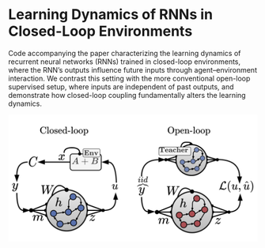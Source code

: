 # Learning Dynamics of RNNs in Closed-Loop Environments

Code accompanying the paper characterizing the learning dynamics of recurrent neural networks (RNNs) trained in closed-loop environments, where the RNN’s outputs influence future inputs through agent–environment interaction. We contrast this setting with the more conventional open-loop supervised setup, where inputs are independent of past outputs, and demonstrate how closed-loop coupling fundamentally alters the learning dynamics.

![Framework](https://github.com/yoavger/closed_loop_rnn_learning_dynamics/blob/main/framework.png?raw=true)
